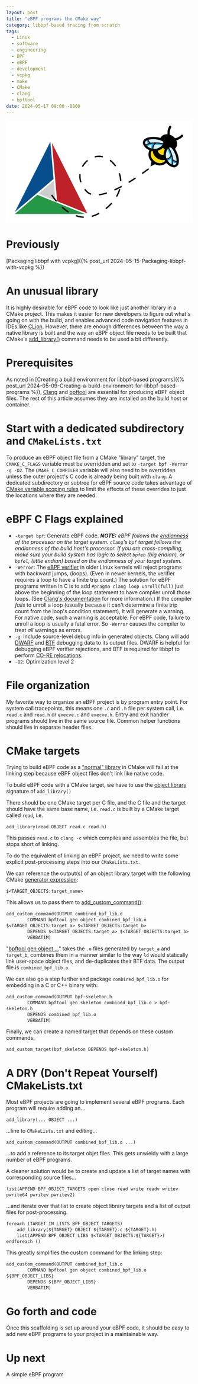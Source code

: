 ```yaml
---
layout: post
title: "eBPF programs the CMake way"
category: libbpf-based tracing from scratch
tags: 
  - Linux
  - software
  - engineering
  - BPF
  - eBPF
  - development
  - vcpkg
  - make
  - CMake
  - clang
  - bpftool
date: 2024-05-17 09:00 -0800
---
```

![eBPF / CMake logo mashup](/images/ebpf-the-cmake-way.png)

# Previously
[Packaging libbpf with vcpkg]({% post_url 2024-05-15-Packaging-libbpf-with-vcpkg %})

# An unusual library
It is highly desirable for eBPF code to look like just another library in a CMake project.
This makes it easier for new developers to figure out what's going on with the build, and
enables advanced code navigation features in IDEs like [CLion](https://www.jetbrains.com/clion/).
However, there are enough differences between the way a native library is built
and the way an eBPF object file needs to be built that CMake's 
[add_library()](https://cmake.org/cmake/help/latest/command/add_library.html) 
command needs to be used a bit differently.

# Prerequisites
As noted in
[Creating a build environment for libbpf-based programs]({% post_url 2024-05-09-Creating-a-build-environment-for-libbpf-based-programs %}),
[Clang](https://clang.llvm.org/) and [bpftool](https://github.com/libbpf/bpftool)
are essential for producing eBPF object files.
The rest of this article assumes they are installed on the build host or container.

# Start with a dedicated subdirectory and `CMakeLists.txt`
To produce an eBPF object file from a CMake "library" target,
the `CMAKE_C_FLAGS` variable must be overridden and set to `-target bpf -Werror -g -O2`.
The `CMAKE_C_COMPILER` variable will also need to be overridden unless the outer project's C
code is already being built with `clang`.
A dedicated subdirectory or subtree for eBPF source code takes advantage of
[CMake variable scoping rules](https://cmake.org/cmake/help/book/mastering-cmake/chapter/Writing%20CMakeLists%20Files.html#variable-scope)
to limit the effects of these overrides to just the locations where they are needed.

# eBPF C Flags explained
 - `-target bpf`: Generate eBPF code.
   _**NOTE:** eBPF follows the [endianness](https://en.wikipedia.org/wiki/Endianness#Overview) of the processor on
   the target system.
   `clang`'s `bpf` target follows the endianness of the build host's processor.
   If you are cross-compiling, make sure your build system has logic to select `bpfeb` (big endian),
   or `bpfel`, (little endian) based on the endianness of your target system._
 - `-Werror`: The [eBPF verifier](https://www.kernel.org/doc/html/latest/bpf/verifier.html) in older Linux kernels
   will reject programs with backward jumps, (loops).
   (Even in newer kernels, the verifier requires a loop to have a finite trip count.)
   The solution for eBPF programs written in C is to add `#pragma clang loop unroll(full)` just above the beginning
   of the loop statement to have compiler unroll those loops.
   (See [Clang's documentation](https://clang.llvm.org/docs/LanguageExtensions.html#loop-unrolling) for more
   information.)
   If the compiler _fails_ to unroll a loop (usually because it can't determine a finite trip count from the loop's
   condition statement), it will generate a warning.
   For native code, such a warning is acceptable.
   For eBPF code, failure to unroll a loop is usually a fatal error.
   So `-Werror` causes the compiler to treat _all_ warnings as errors.
 - `-g`: Include source-level debug info in generated objects.
   Clang will add [DWARF](https://dwarfstd.org/) and [BTF](https://www.kernel.org/doc/html/latest/bpf/btf.html) 
   debugging data to its output files.
   DWARF is helpful for debugging eBPF verifier rejections, and BTF is required for libbpf to perform
   [CO-RE relocations](https://github.com/libbpf/libbpf#bpf-co-re-compile-once--run-everywhere).
 - `-O2`: Optimization level 2

# File organization
My favorite way to organize an eBPF project is by program entry point.
For system call tracepoints, this means one `.c` and `.h` file per system call, i.e. `read.c` and `read.h` or
`execve.c` and `execve.h`.
Entry and exit handler programs should live in the same source file.  Common helper functions should live in
separate header files.

# CMake targets
Trying to build eBPF code as a
["normal" library](https://cmake.org/cmake/help/latest/command/add_library.html#normal-libraries)
in CMake will fail at the linking step because eBPF object files don't link like native code.

To build eBPF code with a CMake target, we have to use the
[object library](https://cmake.org/cmake/help/latest/command/add_library.html#object-libraries)
signature of `add_library()`

There should be one CMake target per C file, and the C file and the target should have the same base name,
i.e. `read.c` is built by a CMake target called `read`, i.e.

```
add_library(read OBJECT read.c read.h)
```

This passes `read.c` to `clang -c` which compiles and assembles the file, but stops short of linking.

To do the equivalent of linking an eBPF project,
we need to write some explicit post-processing steps into our `CMakeLists.txt`.

We can reference the output(s) of an object library target with the following CMake
[generator expression](https://cmake.org/cmake/help/latest/manual/cmake-generator-expressions.7.html):
```
$<TARGET_OBJECTS:target_name>
```

This allows us to pass them to
[add_custom_command()](https://cmake.org/cmake/help/latest/command/add_custom_command.html):

```
add_custom_command(OUTPUT combined_bpf_lib.o
        COMMAND bpftool gen object combined_bpf_lib.o $<TARGET_OBJECTS:target_a> $<TARGET_OBJECTS:target_b>
        DEPENDS $<TARGET_OBJECTS:target_a> $<TARGET_OBJECTS:target_b>
        VERBATIM)
```

"[bpftool gen object ...](https://github.com/libbpf/bpftool/blob/main/docs/bpftool-gen.rst)"
takes the `.o` files generated by `target_a` and `target_b`, combines them in a manner similar to the way
`ld` would statically link user-space object files, and de-duplicates their BTF data.
The output file is `combined_bpf_lib.o`.

We can also go a step further and package `combined_bpf_lib.o` for embedding in a C or C++ binary with:
```
add_custom_command(OUTPUT bpf-skeleton.h
        COMMAND bpftool gen skeleton combined_bpf_lib.o > bpf-skeleton.h
        DEPENDS combined_bpf_lib.o
        VERBATIM)
```

Finally, we can create a named target that depends on these custom commands:
```
add_custom_target(bpf_skeleton DEPENDS bpf-skeleton.h)
```

# A DRY (Don't Repeat Yourself) CMakeLists.txt
Most eBPF projects are going to implement several eBPF programs.
Each program will require adding an...
```
add_library(... OBJECT ...)
```
...line to `CMakeLists.txt` and editing...
```
add_custom_command(OUTPUT combined_bpf_lib.o ...)
```
...to add a reference to its target objet files.
This gets unwieldy with a large number of eBPF programs.

A cleaner solution would be to create and update a list of target names with corresponding source files...
```
list(APPEND BPF_OBJECT_TARGETS open close read write readv writev pwrite64 pwritev pwritev2)
```
...and iterate over that list to create object library targets and a list of output files for post-processing.
```
foreach (TARGET IN LISTS BPF_OBJECT_TARGETS)
    add_library(${TARGET} OBJECT ${TARGET}.c ${TARGET}.h)
    list(APPEND BPF_OBJECT_LIBS $<TARGET_OBJECTS:${TARGET}>)
endforeach ()
```

This greatly simplifies the custom command for the linking step:
```
add_custom_command(OUTPUT combined_bpf_lib.o
        COMMAND bpftool gen object combined_bpf_lib.o ${BPF_OBJECT_LIBS}
        DEPENDS ${BPF_OBJECT_LIBS}
        VERBATIM)
```

# Go forth and code
Once this scaffolding is set up around your eBPF code, it should be easy to add new eBPF programs to your project
in a maintainable way.

# Up next
A simple eBPF program